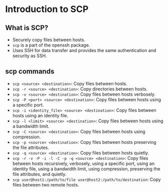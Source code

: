# Introduction to SCP

## What is SCP?

- Securely copy files between hosts.
- `scp` is a part of the openssh package.
- Uses SSH for data transfer and provides the same authentication and security as SSH.

## scp commands

- `scp <source> <destination>`: Copy files between hosts.
- `scp -r <source> <destination>`: Copy directories between hosts.
- `scp -v <source> <destination>`: Copy files between hosts verbosely.
- `scp -P <port> <source> <destination>`: Copy files between hosts using a specific port.
- `scp -i <identity_file> <source> <destination>`: Copy files between hosts using an identity file.
- `scp -l <limit> <source> <destination>`: Copy files between hosts using a bandwidth limit.
- `scp -C <source> <destination>`: Copy files between hosts using compression.
- `scp -p <source> <destination>`: Copy files between hosts preserving the file attributes.
- `scp -q <source> <destination>`: Copy files between hosts quietly.
- `scp -r -v -P -i -l -C -p -q <source> <destination>`: Copy files between hosts recursively, verbosely, using a specific port, using an identity file, using a bandwidth limit, using compression, preserving the file attributes, and quietly.
- `scp user@host1:/path/to/file user@host2:/path/to/destination`: Copy files between two remote hosts.
